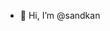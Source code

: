- 👋 Hi, I’m @sandkan


<!---
sandkan/sandkan is a ✨ special ✨ repository because its `README.md` (this file) appears on your GitHub profile.
You can click the Preview link to take a look at your changes.
--->
